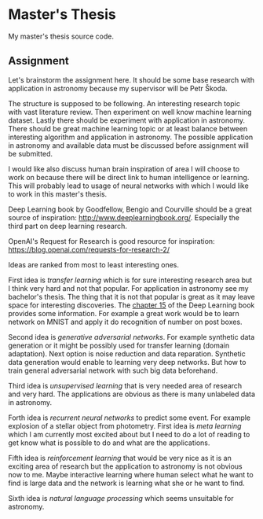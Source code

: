 # Master's Thesis

My master's thesis source code.

## Assignment

Let's brainstorm the assignment here. It should be some base research with
application in astronomy because my supervisor will be Petr Škoda.

The structure is supposed to be following. An interesting research topic
with vast literature review. Then experiment on well know machine learning
dataset. Lastly there should be experiment with application in astronomy.
There should be great machine learning topic or at least balance between
interesting algorithm and application in astronomy. The possible application
in astronomy and available data must be discussed before assignment will be
submitted.

I would like also discuss human brain inspiration of area I will choose to work
on because there will be direct link to human intelligence or learning.
This will probably lead to usage of neural networks with which I would like to
work in this master's thesis.

Deep Learning book by Goodfellow, Bengio and Courville should be a great
source of inspiration: http://www.deeplearningbook.org/. Especially the third
part on deep learning research.

OpenAI's Request for Research is good resource for inspiration:
https://blog.openai.com/requests-for-research-2/

Ideas are ranked from most to least interesting ones.

First idea is *transfer learning* which is for sure interesting research
area but I think very hard and not that popular.
For application in astronomy see my bachelor's thesis.
The thing that it is not that popular is great as it may leave space for
interesting discoveries. The
[chapter 15](http://www.deeplearningbook.org/contents/representation.html)
of the Deep Learning book provides some information.
For example a great work would be to learn network on MNIST and apply it do
recognition of number on post boxes.

Second idea is *generative adversarial networks*. For example synthetic data
generation or it might be possibly used for transfer learning
(domain adaptation). Next option is noise reduction and data reparation.
Synthetic data generation would enable to learning very deep networks.
But how to train general adversarial network with such big data beforehand.

Third idea is *unsupervised learning* that is very needed area of research
and very hard. The applications are obvious as there is many unlabeled data
in astronomy.

Forth idea is *recurrent neural networks* to predict some event. For example
explosion of a stellar object from photometry.
First idea is *meta learning* which I am currently most excited about
but I need to do a lot of reading to get know what is possible to do
and what are the applications.

Fifth idea is *reinforcement learning* that would be very nice as it is
an exciting area of research but the application to astronomy is not obvious
now to me. Maybe interactive learning where human select what he want to find
is large data and the network is learning what she or he want to find.

Sixth idea is *natural language processing* which seems unsuitable for
astronomy.
